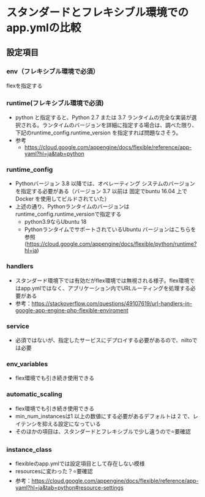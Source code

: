 # スタンダードとフレキシブル環境でのapp.ymlの比較

## 設定項目
### env（フレキシブル環境で必須）
flexを指定する

### runtime(フレキシブル環境で必須)
- python と指定すると、Python 2.7 または 3.7 ランタイムの完全な実装が選択される。ランタイムのバージョンを詳細に指定する場合は、調べた限り、下記のruntime_config.runtime_version
を指定すれば問題なさそう。
- 参考
  - https://cloud.google.com/appengine/docs/flexible/reference/app-yaml?hl=ja&tab=python

### runtime_config
- Pythonバージョン 3.8 以降では、オペレーティング システムのバージョンを指定する必要がある（バージョン 3.7 以前は 固定でbuntu 16.04 上でDocker を使用してビルドされていた）
- 上述の通り、Pythonランタイムのバージョンはruntime_config.runtime_versionで指定する
  - python3.9ならUbuntu 18
  - PythonランタイムでサポートされているUbuntu バージョンはこちらを参照(https://cloud.google.com/appengine/docs/flexible/python/runtime?hl=ja)

### handlers
- スタンダード環境下では有効だがflex環境では無視される様子。flex環境ではapp.ymlではなく、アプリケーション内でURLルーティングを処理する必要がある
- 参考：https://stackoverflow.com/questions/49107619/url-handlers-in-google-app-engine-php-flexible-enviroment

### service
- 必須ではないが、指定したサービスにデプロイする必要があるので、niltoでは必要

### env_variables
- flex環境でも引き続き使用できる

### automatic_scaling
- flex環境でも引き続き使用できる
- min_num_instancesは1 以上の数値にする必要があるデフォルトは 2 で、レイテンシを抑える設定になっている
- そのほかの項目は、スタンダードとフレキシブルで少し違うので⭐️要確認

### instance_class
- flexibleのapp.ymlでは設定項目として存在しない模様
- resourcesに変わった？⭐️要確認
- 参考：https://cloud.google.com/appengine/docs/flexible/reference/app-yaml?hl=ja&tab=python#resource-settings
